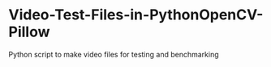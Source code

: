 # Video-Test-Files-in-PythonOpenCV-Pillow
Python script to make video files for testing and benchmarking
